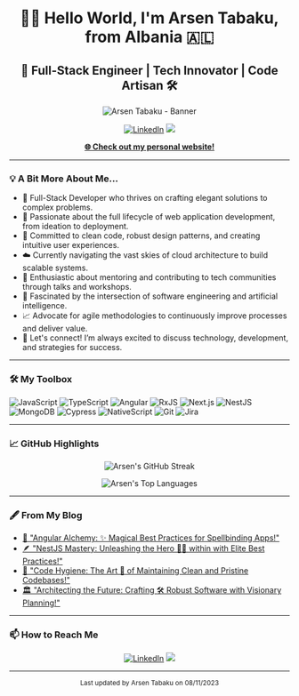 <h1 align="center">👋🏼 Hello World, I'm Arsen Tabaku, from Albania 🇦🇱</h1>
<h2 align="center">🚀 Full-Stack Engineer | Tech Innovator | Code Artisan 🛠️</h2>

<p align="center">
  <img src="https://raw.githubusercontent.com/arsentabaku/arsentabaku/main/unique_header.gif" alt="Arsen Tabaku - Banner"/>
</p>

<p align="center">
  <a href="https://www.linkedin.com/in/arsentabaku/" target="_blank" rel="noopener noreferrer"><img src="https://custom-icon-badges.herokuapp.com/badge/-LinkedIn-blue?style=for-the-badge&logo=linkedin&logoColor=white" alt="LinkedIn"></a>
  <a href="mailto:arsentabaku2@gmail.com"><img src="https://custom-icon-badges.herokuapp.com/badge/-Email-red?style=for-the-badge&logo=gmail&logoColor=white" /></a>
</p>

<p align="center">
  <b><a href="https://arsentabaku.github.io/">🌐 Check out my personal website!</a></b>
</p>

---

### 💡 A Bit More About Me...

- 🔭 Full-Stack Developer who thrives on crafting elegant solutions to complex problems.
- 🌱 Passionate about the full lifecycle of web application development, from ideation to deployment.
- 🚀 Committed to clean code, robust design patterns, and creating intuitive user experiences.
- ☁️ Currently navigating the vast skies of cloud architecture to build scalable systems.
- 🎤 Enthusiastic about mentoring and contributing to tech communities through talks and workshops.
- 🤖 Fascinated by the intersection of software engineering and artificial intelligence.
- 📈 Advocate for agile methodologies to continuously improve processes and deliver value.
- 💬 Let's connect! I’m always excited to discuss technology, development, and strategies for success.

---

### 🛠️ My Toolbox

<p>
  <img src="https://custom-icon-badges.herokuapp.com/badge/-JavaScript-f0db4f?style=flat&logo=javascript&logoColor=black" alt="JavaScript"/>
  <img src="https://custom-icon-badges.herokuapp.com/badge/-TypeScript-3178c6?style=flat&logo=typescript&logoColor=white" alt="TypeScript"/>
  <img src="https://custom-icon-badges.herokuapp.com/badge/-Angular-db4618?style=flat&logo=angular&logoColor=white" alt="Angular"/>
  <img src="https://custom-icon-badges.herokuapp.com/badge/-RxJS-B7178C?style=flat&logo=reactivex&logoColor=white" alt="RxJS"/>
  <img src="https://custom-icon-badges.herokuapp.com/badge/-Next.js-1c1918?style=flat&logo=next.js&logoColor=white" alt="Next.js"/>
  <img src="https://custom-icon-badges.herokuapp.com/badge/-NestJS-e0234e?style=flat&logo=nestjs&logoColor=white" alt="NestJS"/>
  <img src="https://custom-icon-badges.herokuapp.com/badge/-MongoDB-47A248?style=flat&logo=mongodb&logoColor=white" alt="MongoDB"/>
  <img src="https://custom-icon-badges.herokuapp.com/badge/-Cypress-17202C?style=flat&logo=cypress&logoColor=white" alt="Cypress"/>
  <img src="https://custom-icon-badges.herokuapp.com/badge/-NativeScript-3655FF?style=flat&logo=nativescript&logoColor=white" alt="NativeScript"/>
  <img src="https://custom-icon-badges.herokuapp.com/badge/-Git-F05032?style=flat&logo=git&logoColor=white" alt="Git"/>
  <img src="https://custom-icon-badges.herokuapp.com/badge/-Jira-0052CC?style=flat&logo=jira&logoColor=white" alt="Jira"/>
</p>


---

### 📈 GitHub Highlights

<p align="center">
  <img src="https://github-readme-streak-stats.herokuapp.com/?user=arsentabaku&theme=monokai-metallian&hide_border=true" alt="Arsen's GitHub Streak"/>
</p>

<p align="center">
  <img src="https://github-readme-stats.vercel.app/api/top-langs/?username=arsentabaku&layout=compact&theme=vision-friendly-dark" alt="Arsen's Top Languages"/>
</p>

---

### 🖋️ From My Blog

- [🌟 "Angular Alchemy: ✨ Magical Best Practices for Spellbinding Apps!"](https://arsentabaku.github.io/blog/angular-best-practices.html)
- [🪶 "NestJS Mastery: Unleashing the Hero 🦸‍♂️ within with Elite Best Practices!"](https://arsentabaku.github.io/blog/nestjs-best-practices.html)
- [🧽 "Code Hygiene: The Art 🎨 of Maintaining Clean and Pristine Codebases!"](https://arsentabaku.github.io/blog/clean-code-importance.html)
- [🏛️ "Architecting the Future: Crafting 🛠️ Robust Software with Visionary Planning!"](https://arsentabaku.github.io/blog/software-planning-and-architecture.html)

---

### 📫 How to Reach Me

<p align="center">
  <a href="https://linkedin.com/in/arsentabaku" target="_blank" rel="noopener noreferrer"><img src="https://custom-icon-badges.herokuapp.com/badge/-LinkedIn-blue?style=flat&logo=linkedin&logoColor=white" alt="LinkedIn" /></a>
  <a href="mailto:arsentabaku2@gmail.com"><img src="https://custom-icon-badges.herokuapp.com/badge/-Email-red?style=flat&logo=gmail&logoColor=white" /></a>
</p>

---

<p align="center">
  <sub>Last updated by Arsen Tabaku on 08/11/2023</sub>
</p>
